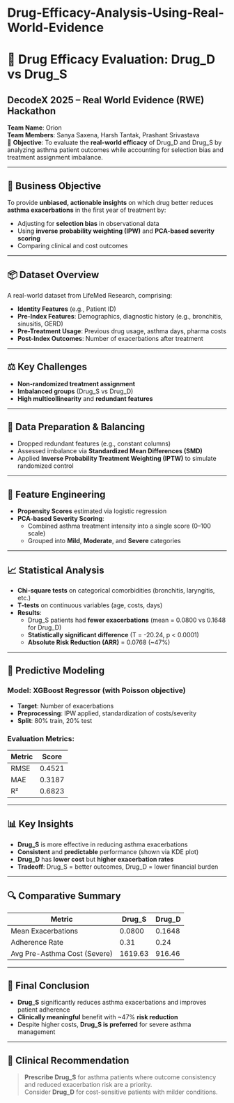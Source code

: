 # Drug-Efficacy-Analysis-Using-Real-World-Evidence



# 💊 Drug Efficacy Evaluation: Drug_D vs Drug_S

## DecodeX 2025 – Real World Evidence (RWE) Hackathon  
**Team Name**: Orion  
**Team Members**: Sanya Saxena, Harsh Tantak, Prashant Srivastava  
🏥 **Objective**: To evaluate the **real-world efficacy** of Drug_D and Drug_S by analyzing asthma patient outcomes while accounting for selection bias and treatment assignment imbalance.

---

## 🎯 Business Objective

To provide **unbiased, actionable insights** on which drug better reduces **asthma exacerbations** in the first year of treatment by:

- Adjusting for **selection bias** in observational data
- Using **inverse probability weighting (IPW)** and **PCA-based severity scoring**
- Comparing clinical and cost outcomes

---

## 📦 Dataset Overview

A real-world dataset from LifeMed Research, comprising:

- **Identity Features** (e.g., Patient ID)
- **Pre-Index Features**: Demographics, diagnostic history (e.g., bronchitis, sinusitis, GERD)
- **Pre-Treatment Usage**: Previous drug usage, asthma days, pharma costs
- **Post-Index Outcomes**: Number of exacerbations after treatment

---

## ⚖️ Key Challenges

- **Non-randomized treatment assignment**
- **Imbalanced groups** (Drug_S vs Drug_D)
- **High multicollinearity** and **redundant features**

---

## 🧪 Data Preparation & Balancing

- Dropped redundant features (e.g., constant columns)
- Assessed imbalance via **Standardized Mean Differences (SMD)**
- Applied **Inverse Probability Treatment Weighting (IPTW)** to simulate randomized control

---

## 🧠 Feature Engineering

- **Propensity Scores** estimated via logistic regression
- **PCA-based Severity Scoring**:
  - Combined asthma treatment intensity into a single score (0–100 scale)
  - Grouped into **Mild**, **Moderate**, and **Severe** categories

---

## 📈 Statistical Analysis

- **Chi-square tests** on categorical comorbidities (bronchitis, laryngitis, etc.)
- **T-tests** on continuous variables (age, costs, days)
- **Results**:
  - Drug_S patients had **fewer exacerbations** (mean = 0.0800 vs 0.1648 for Drug_D)
  - **Statistically significant difference** (T = -20.24, p < 0.0001)
  - **Absolute Risk Reduction (ARR)** = 0.0768 (~47%)

---

## 🤖 Predictive Modeling

### Model: **XGBoost Regressor** (with Poisson objective)

- **Target**: Number of exacerbations
- **Preprocessing**: IPW applied, standardization of costs/severity
- **Split**: 80% train, 20% test

### Evaluation Metrics:

| Metric | Score |
|--------|-------|
| RMSE   | 0.4521 |
| MAE    | 0.3187 |
| R²     | 0.6823 |

---

## 📊 Key Insights

- **Drug_S** is more effective in reducing asthma exacerbations
- **Consistent** and **predictable** performance (shown via KDE plot)
- **Drug_D** has **lower cost** but **higher exacerbation rates**
- **Tradeoff**: Drug_S = better outcomes, Drug_D = lower financial burden

---

## 🔍 Comparative Summary

| Metric | Drug_S | Drug_D |
|--------|--------|--------|
| Mean Exacerbations | 0.0800 | 0.1648 |
| Adherence Rate     | 0.31   | 0.24   |
| Avg Pre-Asthma Cost (Severe) | 1619.63 | 916.46 |

---

## 🧬 Final Conclusion

- **Drug_S** significantly reduces asthma exacerbations and improves patient adherence
- **Clinically meaningful** benefit with ~47% **risk reduction**
- Despite higher costs, **Drug_S is preferred** for severe asthma management

---

## 📌 Clinical Recommendation

> **Prescribe Drug_S** for asthma patients where outcome consistency and reduced exacerbation risk are a priority.  
> Consider **Drug_D** for cost-sensitive patients with milder conditions.

